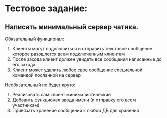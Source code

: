 # Тестовое задание:

## Написать минимальный сервер чатика.

Обязательный функционал:
1. Клиенты могут подключиться и отправить текстовое сообщение которое разошлется всем подключенным клиентам
2. После захода клиент должен увидеть все сообщения написанные до его захода
3. Клиент может удалить любое свое сообщение специальной командой посланной на сервер
 
Необязательный но будет круто:
1. Реализовать сам клиент минималистический
2. Добавить функционал ввода имени (и отправку его всем участникам)
3. Привязать хранение сообщений к любой ДБ для хранения
